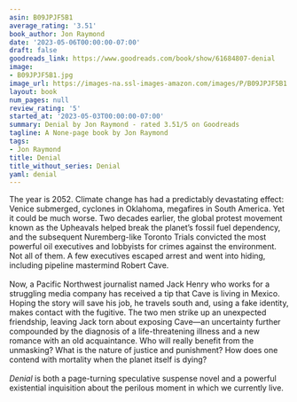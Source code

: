 ```yaml
---
asin: B09JPJF5B1
average_rating: '3.51'
book_author: Jon Raymond
date: '2023-05-06T00:00:00-07:00'
draft: false
goodreads_link: https://www.goodreads.com/book/show/61684807-denial
image:
- B09JPJF5B1.jpg
image_url: https://images-na.ssl-images-amazon.com/images/P/B09JPJF5B1.01._SCLZZZZZZZ.jpg
layout: book
num_pages: null
review_rating: '5'
started_at: '2023-05-03T00:00:00-07:00'
summary: Denial by Jon Raymond - rated 3.51/5 on Goodreads
tagline: A None-page book by Jon Raymond
tags:
- Jon Raymond
title: Denial
title_without_series: Denial
yaml: denial
---
```


The year is 2052. Climate change has had a predictably devastating effect: Venice submerged, cyclones in Oklahoma, megafires in South America. Yet it could be much worse. Two decades earlier, the global protest movement known as the Upheavals helped break the planet’s fossil fuel dependency, and the subsequent Nuremberg-like Toronto Trials convicted the most powerful oil executives and lobbyists for crimes against the environment. Not all of them. A few executives escaped arrest and went into hiding, including pipeline mastermind Robert Cave.<br /> <br />Now, a Pacific Northwest journalist named Jack Henry who works for a struggling media company has received a tip that Cave is living in Mexico. Hoping the story will save his job, he travels south and, using a fake identity, makes contact with the fugitive. The two men strike up an unexpected friendship, leaving Jack torn about exposing Cave—an uncertainty further compounded by the diagnosis of a life-threatening illness and a new romance with an old acquaintance. Who will really benefit from the unmasking? What is the nature of justice and punishment? How does one contend with mortality when the planet itself is dying?<br /> <br /><i>Denial</i> is both a page-turning speculative suspense novel and a powerful existential inquisition about the perilous moment in which we currently live.